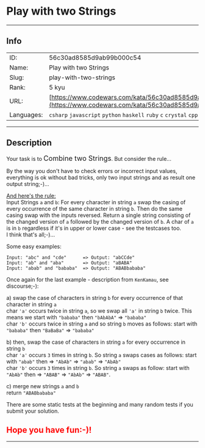 # Play with two Strings

---
## Info

|            |                                      |
|:-----------|:-------------------------------------|
| ID:        | 56c30ad8585d9ab99b000c54                              |
| Name:      | Play with two Strings                            |
| Slug:      | play-with-two-strings                            |
| Rank:      | 5 kyu                       |
| URL:       | [https://www.codewars.com/kata/56c30ad8585d9ab99b000c54](https://www.codewars.com/kata/56c30ad8585d9ab99b000c54)                 |
| Languages: |  `csharp`  `javascript`  `python`  `haskell`  `ruby`  `c`  `crystal`  `cpp`  `java`  |

---
## Description

Your task is to <font size="+1">Combine two Strings</font>. But consider the rule...

By the way you don't have to check errors or incorrect input values, everything is ok without bad tricks, only two input strings and as result one output string;-)...

<u>And here's the rule:</u>  
Input Strings `a` and `b`: For every character in string `a` swap the casing of every occurrence of the same character in string `b`. Then do the same casing swap with the inputs reversed. Return a single string consisting of the changed version of `a` followed by the changed version of `b`. A char of `a` is in `b` regardless if it's in upper or lower case - see the testcases too.  
I think that's all;-)...

Some easy examples:

````
Input: "abc" and "cde"      => Output: "abCCde" 
Input: "ab" and "aba"       => Output: "aBABA"
Input: "abab" and "bababa"  => Output: "ABABbababa"
````

Once again for the last example - description from `KenKamau`, see discourse;-):

a) swap the case of characters in string `b` for every occurrence of that character in string `a`  
char `'a'` occurs twice in string `a`, so we swap all `'a'` in string `b` twice. This means we start with `"bababa"` then `"bAbAbA"` => `"bababa"`  
char `'b'` occurs twice in string `a` and so string `b` moves as follows: start with `"bababa"` then `"BaBaBa"` => `"bababa"`

b) then, swap the case of characters in string `a` for every occurrence in string `b`  
char `'a'` occurs `3` times in string `b`. So string `a` swaps cases as follows: start with `"abab"` then => `"AbAb"` => `"abab"` => `"AbAb"`  
char `'b'` occurs `3` times in string `b`. So string `a` swaps as follow: start with `"AbAb"` then => `"ABAB"` => `"AbAb"` => `"ABAB"`.

c) merge new strings `a` and `b`  
return `"ABABbababa"`

There are some static tests at the beginning and many random tests if you submit your solution.

<h2><font color="red">Hope you have fun:-)!</font></h2>

---
